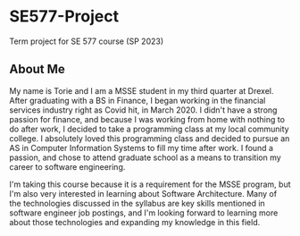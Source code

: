 # SE577-Project
Term project for SE 577 course (SP 2023)

## About Me
My name is Torie and I am a MSSE student in my third quarter at Drexel. After graduating with a BS in Finance, I began working in the financial services industry right as Covid hit, in March 2020. I didn't have a strong passion for finance, and because I was working from home with nothing to do after work, I decided to take a programming class at my local community college. I absolutely loved this programming class and decided to pursue an AS in Computer Information Systems to fill my time after work. I found a passion, and chose to attend graduate school as a means to transition my career to software engineering. 

I'm taking this course because it is a requirement for the MSSE program, but I'm also very interested in learning about Software Architecture. Many of the technologies discussed in the syllabus are key skills mentioned in software engineer job postings, and I'm looking forward to learning more about those technologies and expanding my knowledge in this field. 
